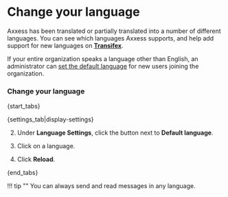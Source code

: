 # Change your language

Axxess has been translated or partially translated into a number of different
languages. You can see which languages Axxess supports, and help add support
for new languages on **[Transifex](https://www.transifex.com/zulip/zulip/)**.

If your entire organization speaks a language other than English, an administrator can
[set the default language][change-org-lang] for new users joining the organization.

[change-org-lang]: change-the-default-language-for-your-organization

### Change your language

{start_tabs}

{settings_tab|display-settings}

2. Under **Language Settings**, click the button next to **Default language**.

3. Click on a language.

4. Click **Reload**.

{end_tabs}

!!! tip ""
    You can always send and read messages in any language.
